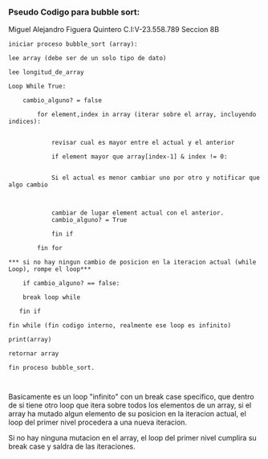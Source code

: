 ### Pseudo Codigo para bubble sort:

Miguel Alejandro Figuera Quintero
C.I:V-23.558.789
Seccion 8B

```
iniciar proceso bubble_sort (array):

lee array (debe ser de un solo tipo de dato)

lee longitud_de_array

Loop While True:

    cambio_alguno? = false

        for element,index in array (iterar sobre el array, incluyendo indices):


            revisar cual es mayor entre el actual y el anterior

            if element mayor que array[index-1] & index != 0:


            Si el actual es menor cambiar uno por otro y notificar que algo cambio



            cambiar de lugar element actual con el anterior.
            cambio_alguno? = True

            fin if
    
        fin for

*** si no hay ningun cambio de posicion en la iteracion actual (while Loop), rompe el loop***

    if cambio_alguno? == false:

    break loop while

   fin if

fin while (fin codigo interno, realmente ese loop es infinito)

print(array)

retornar array

fin proceso bubble_sort.
    
    

``` 

Basicamente es un loop "infinito" con un break case specifico, que dentro de si tiene otro loop que itera sobre todos los elementos de un array, si el array ha mutado algun elemento de su posicion en la iteracion actual, el loop del primer nivel procedera a una nueva iteracion.

Si no hay ninguna mutacion en el array, el loop del primer nivel cumplira su break case y saldra de las iteraciones.